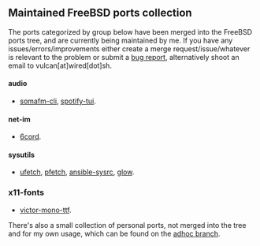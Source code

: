 ## Maintained FreeBSD ports collection

The ports categorized by group below have been merged into the FreeBSD ports tree, and are currently being maintained by me. If you have any issues/errors/improvements either create a merge request/issue/whatever is relevant to the problem or submit a [bug report](https://bugs.freebsd.org/bugzilla/), alternatively shoot an email to vulcan[at]wired[dot]sh.

#### audio
- [somafm-cli](https://www.freshports.org/audio/somafm-cli/), [spotify-tui](https://www.freshports.org/audio/spotify-tui/).

#### net-im
- [6cord](https://www.freshports.org/net-im/6cord/).

#### sysutils
- [ufetch](https://www.freshports.org/sysutils/ufetch/), [pfetch](https://www.freshports.org/sysutils/pfetch/), [ansible-sysrc](https://www.freshports.org/sysutils/ansible-sysrc/), [glow](https://www.freshports.org/sysutils/glow).

### x11-fonts
- [victor-mono-ttf](https://www.freshports.org/x11-fonts/victor-mono-ttf/).


There's also a small collection of personal ports, not merged into the tree and for my own usage, which can be found on the [adhoc branch](https://gitlab.com/lcook/ports/tree/adhoc).


